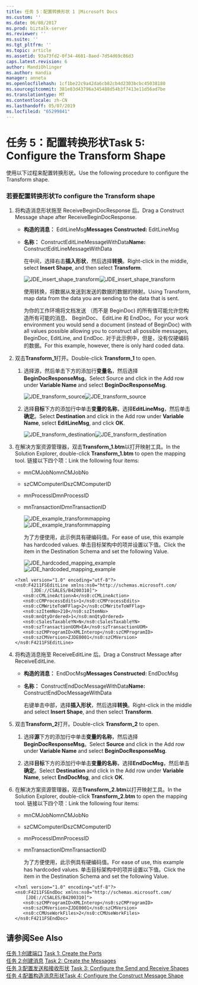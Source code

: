 ```yaml
---
title: 任务 5：配置转换形状 1 |Microsoft Docs
ms.custom: ''
ms.date: 06/08/2017
ms.prod: biztalk-server
ms.reviewer: ''
ms.suite: ''
ms.tgt_pltfrm: ''
ms.topic: article
ms.assetid: 93a73fd2-0f34-4681-8aed-7d54d69c86d3
caps.latest.revision: 6
author: MandiOhlinger
ms.author: mandia
manager: anneta
ms.openlocfilehash: 1cf1be22c9a42da6cb82cb4d2303bcbc45038180
ms.sourcegitcommit: 381e83d43796a345488d54b3f7413e11d56ad7be
ms.translationtype: MT
ms.contentlocale: zh-CN
ms.lasthandoff: 05/07/2019
ms.locfileid: "65299841"
---
```

# <a name="task-5-configure-the-transform-shape"></a><span data-ttu-id="bd64a-102">任务 5：配置转换形状</span><span class="sxs-lookup"><span data-stu-id="bd64a-102">Task 5: Configure the Transform Shape</span></span>
<span data-ttu-id="bd64a-103">使用以下过程来配置转换形状。</span><span class="sxs-lookup"><span data-stu-id="bd64a-103">Use the following procedure to configure the Transform shape.</span></span>  
  
### <a name="to-configure-the-transform-shape"></a><span data-ttu-id="bd64a-104">若要配置转换形状</span><span class="sxs-lookup"><span data-stu-id="bd64a-104">To configure the Transform shape</span></span>  
  
1. <span data-ttu-id="bd64a-105">将构造消息形状拖至 ReceiveBeginDocResponse 后。</span><span class="sxs-lookup"><span data-stu-id="bd64a-105">Drag a Construct Message shape after ReceiveBeginDocResponse.</span></span>  
  
   - <span data-ttu-id="bd64a-106">**构造的消息：** EditLineMsg</span><span class="sxs-lookup"><span data-stu-id="bd64a-106">**Messages Constructed:** EditLineMsg</span></span>  
  
   - <span data-ttu-id="bd64a-107">**名称：** ConstructEditLineMessageWithData</span><span class="sxs-lookup"><span data-stu-id="bd64a-107">**Name:** ConstructEditLineMessageWithData</span></span>  
  
     <span data-ttu-id="bd64a-108">在中间，选择右击**插入形状**，然后选择**转换**。</span><span class="sxs-lookup"><span data-stu-id="bd64a-108">Right-click in the middle, select **Insert Shape**, and then select **Transform**.</span></span>  
  
     <span data-ttu-id="bd64a-109">![](../core/media/jde-insert-shape-transform.gif "JDE_insert_shape_transform")</span><span class="sxs-lookup"><span data-stu-id="bd64a-109">![](../core/media/jde-insert-shape-transform.gif "JDE_insert_shape_transform")</span></span>  
  
     <span data-ttu-id="bd64a-110">使用转换，将数据从发送到发送的数据的数据的映射。</span><span class="sxs-lookup"><span data-stu-id="bd64a-110">Using Transform, map data from the data you are sending to the data that is sent.</span></span>  
  
     <span data-ttu-id="bd64a-111">为你的工作环境将文档发送 （而不是 BeginDoc) 的所有值可能允许您构造所有可能的消息、 BeginDoc、 EditLine 和 EndDoc。</span><span class="sxs-lookup"><span data-stu-id="bd64a-111">For your work environment you would send a document (instead of BeginDoc) with all values possible allowing you to construct all possible messages, BeginDoc, EditLine, and EndDoc.</span></span> <span data-ttu-id="bd64a-112">对于此示例中，但是，没有仅硬编码的数据。</span><span class="sxs-lookup"><span data-stu-id="bd64a-112">For this example, however, there is only hard coded data.</span></span>  
  
2. <span data-ttu-id="bd64a-113">双击**Transform_1**打开。</span><span class="sxs-lookup"><span data-stu-id="bd64a-113">Double-click **Transform_1** to open.</span></span>  
  
   1.  <span data-ttu-id="bd64a-114">选择源，然后单击下方的添加行**变量名**，然后选择**BeginDocResponseMsg**。</span><span class="sxs-lookup"><span data-stu-id="bd64a-114">Select Source and click in the Add row under **Variable Name** and select **BeginDocResponseMsg**.</span></span>  
  
        <span data-ttu-id="bd64a-115">![](../core/media/jde-transform-source.gif "JDE_transform_source")</span><span class="sxs-lookup"><span data-stu-id="bd64a-115">![](../core/media/jde-transform-source.gif "JDE_transform_source")</span></span>  
  
   2.  <span data-ttu-id="bd64a-116">选择**目标**下方的添加行中单击**变量的名称**，选择**EditLineMsg**，然后单击**确定**。</span><span class="sxs-lookup"><span data-stu-id="bd64a-116">Select **Destination** and click in the Add row under **Variable Name**, select **EditLineMsg**, and click **OK**.</span></span>  
  
        <span data-ttu-id="bd64a-117">![](../core/media/jde-transform-destination.gif "JDE_transform_destination")</span><span class="sxs-lookup"><span data-stu-id="bd64a-117">![](../core/media/jde-transform-destination.gif "JDE_transform_destination")</span></span>  
  
3. <span data-ttu-id="bd64a-118">在解决方案资源管理器，双击**Transform_1.btm**以打开映射工具。</span><span class="sxs-lookup"><span data-stu-id="bd64a-118">In the Solution Explorer, double-click **Transform_1.btm** to open the mapping tool.</span></span> <span data-ttu-id="bd64a-119">链接以下四个项：</span><span class="sxs-lookup"><span data-stu-id="bd64a-119">Link the following four items:</span></span>  
  
   - <span data-ttu-id="bd64a-120">mnCMJobNo</span><span class="sxs-lookup"><span data-stu-id="bd64a-120">mnCMJobNo</span></span>  
  
   - <span data-ttu-id="bd64a-121">szCMComputerID</span><span class="sxs-lookup"><span data-stu-id="bd64a-121">szCMComputerID</span></span>  
  
   - <span data-ttu-id="bd64a-122">mnProcessID</span><span class="sxs-lookup"><span data-stu-id="bd64a-122">mnProcessID</span></span>  
  
   - <span data-ttu-id="bd64a-123">mnTransactionID</span><span class="sxs-lookup"><span data-stu-id="bd64a-123">mnTransactionID</span></span>  
  
     <span data-ttu-id="bd64a-124">![](../core/media/jde-example-transformmapping.gif "JDE_example_transformmapping")</span><span class="sxs-lookup"><span data-stu-id="bd64a-124">![](../core/media/jde-example-transformmapping.gif "JDE_example_transformmapping")</span></span>  
  
     <span data-ttu-id="bd64a-125">为了方便使用，此示例具有硬编码值。</span><span class="sxs-lookup"><span data-stu-id="bd64a-125">For ease of use, this example has hardcoded values.</span></span> <span data-ttu-id="bd64a-126">单击目标架构中的项并设置以下值。</span><span class="sxs-lookup"><span data-stu-id="bd64a-126">Click the item in the Destination Schema and set the following Value.</span></span>  
  
     <span data-ttu-id="bd64a-127">![](../core/media/jde-hardcoded-mapping-example.gif "JDE_hardcoded_mapping_example")</span><span class="sxs-lookup"><span data-stu-id="bd64a-127">![](../core/media/jde-hardcoded-mapping-example.gif "JDE_hardcoded_mapping_example")</span></span>  
  
   ```  
   <?xml version="1.0" encoding="utf-8"?>  
   <ns0:F4211FSEditLine xmlns:ns0="http://schemas.microsoft.com/  
         [JDE://CSALES/B4200310]">  
      <ns0:cCMLineAction>A</ns0:cCMLineAction>  
      <ns0:cCMProcessEdits>1</ns0:cCMProcessEdits>  
      <ns0:cCMWriteToWFFlag>2</ns0:cCMWriteToWFFlag>  
      <ns0:szItemNo>210</ns0:szItemNo>  
      <ns0:mnQtyOrdered>1</ns0:mnQtyOrdered>  
      <ns0:cSalesTaxableYN>N</ns0:cSalesTaxableYN>  
      <ns0:szTransactionUOM>EA</ns0:szTransactionUOM>  
      <ns0:szCMProgramID>XMLInterop</ns0:szCMProgramID>  
      <ns0:szCMVersion>ZJDE0001</ns0:szCMVersion>  
   </ns0:F4211FSEditLine>  
   ```  
  
4. <span data-ttu-id="bd64a-128">将构造消息拖至 ReceiveEditLine 后。</span><span class="sxs-lookup"><span data-stu-id="bd64a-128">Drag a Construct Message after ReceiveEditLine.</span></span>  
  
   - <span data-ttu-id="bd64a-129">**构造的消息：** EndDocMsg</span><span class="sxs-lookup"><span data-stu-id="bd64a-129">**Messages Constructed:** EndDocMsg</span></span>  
  
   - <span data-ttu-id="bd64a-130">**名称：** ConstructEndDocMessageWithData</span><span class="sxs-lookup"><span data-stu-id="bd64a-130">**Name:** ConstructEndDocMessageWithData</span></span>  
  
     <span data-ttu-id="bd64a-131">右键单击中部，选择**插入形状**，然后选择**转换**。</span><span class="sxs-lookup"><span data-stu-id="bd64a-131">Right-click in the middle and select **Insert Shape**, and then select **Transform**.</span></span>  
  
5. <span data-ttu-id="bd64a-132">双击**Transform_2**打开。</span><span class="sxs-lookup"><span data-stu-id="bd64a-132">Double-click **Transform_2** to open.</span></span>  
  
   1.  <span data-ttu-id="bd64a-133">选择**源**下方的添加行中单击**变量的名称**，然后选择**BeginDocResponseMsg**。</span><span class="sxs-lookup"><span data-stu-id="bd64a-133">Select **Source** and click in the Add row under **Variable Name** and select **BeginDocResponseMsg**.</span></span>  
  
   2.  <span data-ttu-id="bd64a-134">选择**目标**下方的添加行中单击**变量的名称**，选择**EndDocMsg**，然后单击**确定**。</span><span class="sxs-lookup"><span data-stu-id="bd64a-134">Select **Destination** and click in the Add row under **Variable Name**, select **EndDocMsg**, and click **OK**.</span></span>  
  
6. <span data-ttu-id="bd64a-135">在解决方案资源管理器，双击**Transform_2.btm**以打开映射工具。</span><span class="sxs-lookup"><span data-stu-id="bd64a-135">In the Solution Explorer, double-click **Transform_2.btm** to open the mapping tool.</span></span> <span data-ttu-id="bd64a-136">链接以下四个项：</span><span class="sxs-lookup"><span data-stu-id="bd64a-136">Link the following four items:</span></span>  
  
   - <span data-ttu-id="bd64a-137">mnCMJobNo</span><span class="sxs-lookup"><span data-stu-id="bd64a-137">mnCMJobNo</span></span>  
  
   - <span data-ttu-id="bd64a-138">szCMComputerID</span><span class="sxs-lookup"><span data-stu-id="bd64a-138">szCMComputerID</span></span>  
  
   - <span data-ttu-id="bd64a-139">mnProcessID</span><span class="sxs-lookup"><span data-stu-id="bd64a-139">mnProcessID</span></span>  
  
   - <span data-ttu-id="bd64a-140">mnTransactionID</span><span class="sxs-lookup"><span data-stu-id="bd64a-140">mnTransactionID</span></span>  
  
     <span data-ttu-id="bd64a-141">为了方便使用，此示例具有硬编码值。</span><span class="sxs-lookup"><span data-stu-id="bd64a-141">For ease of use, this example has hardcoded values.</span></span> <span data-ttu-id="bd64a-142">单击目标架构中的项并设置以下值。</span><span class="sxs-lookup"><span data-stu-id="bd64a-142">Click the item in the Destination Schema and set the following Value.</span></span>  
  
   ```  
   <?xml version="1.0" encoding="utf-8"?>  
   <ns0:F4211FSEndDoc xmlns:ns0="http://schemas.microsoft.com/  
       [JDE://CSALES/B4200310]">  
      <ns0:szCMProgramID>XMLInterop</ns0:szCMProgramID>  
      <ns0:szCMVersion>ZJDE0001</ns0:szCMVersion>  
      <ns0:cCMUseWorkFiles>2</ns0:cCMUseWorkFiles>  
   </ns0:F4211FSEndDoc>  
   ```  
  
## <a name="see-also"></a><span data-ttu-id="bd64a-143">请参阅</span><span class="sxs-lookup"><span data-stu-id="bd64a-143">See Also</span></span>  
 <span data-ttu-id="bd64a-144">[任务 1:创建端口](../core/task-1-create-the-ports2.md) </span><span class="sxs-lookup"><span data-stu-id="bd64a-144">[Task 1: Create the Ports](../core/task-1-create-the-ports2.md) </span></span>  
 <span data-ttu-id="bd64a-145">[任务 2:创建消息](../core/task-2-create-the-messages1.md) </span><span class="sxs-lookup"><span data-stu-id="bd64a-145">[Task 2: Create the Messages](../core/task-2-create-the-messages1.md) </span></span>  
 <span data-ttu-id="bd64a-146">[任务 3:配置发送和接收形状](../core/task-3-configure-the-send-and-receive-shapes1.md) </span><span class="sxs-lookup"><span data-stu-id="bd64a-146">[Task 3: Configure the Send and Receive Shapes](../core/task-3-configure-the-send-and-receive-shapes1.md) </span></span>  
 [<span data-ttu-id="bd64a-147">任务 4:配置构造消息形状</span><span class="sxs-lookup"><span data-stu-id="bd64a-147">Task 4: Configure the Construct Message Shape</span></span>](../core/task-4-configure-the-construct-message-shape2.md)
